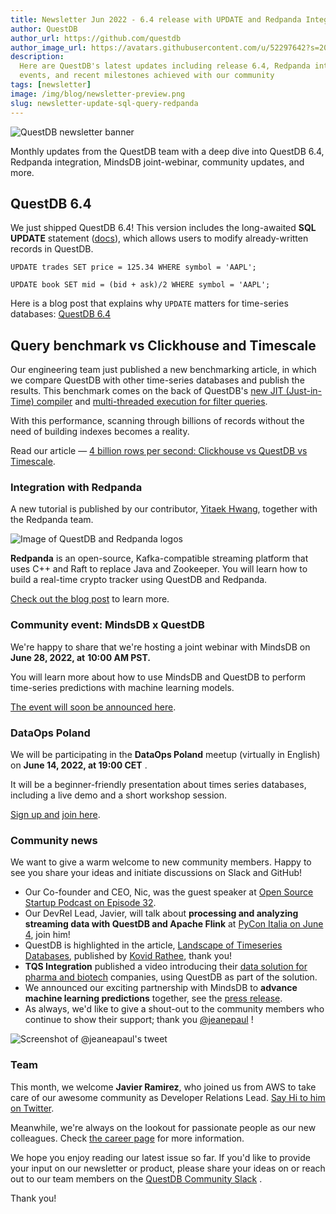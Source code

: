 ```yaml
---
title: Newsletter Jun 2022 - 6.4 release with UPDATE and Redpanda Integration
author: QuestDB
author_url: https://github.com/questdb
author_image_url: https://avatars.githubusercontent.com/u/52297642?s=200&v=4
description:
  Here are QuestDB's latest updates including release 6.4, Redpanda integration,
  events, and recent milestones achieved with our community
tags: [newsletter]
image: /img/blog/newsletter-preview.png
slug: newsletter-update-sql-query-redpanda
---
```


![QuestDB newsletter banner](/img/blog/newsletter.png)

Monthly updates from the QuestDB team with a deep dive into QuestDB 6.4,
Redpanda integration, MindsDB joint-webinar, community updates, and more.

## QuestDB 6.4

We just shipped QuestDB 6.4! This version includes the long-awaited **SQL
UPDATE** statement ([docs](/docs/reference/sql/update/)), which allows users to
modify already-written records in QuestDB.

```questdb-sql title="Update with constant"
UPDATE trades SET price = 125.34 WHERE symbol = 'AAPL';
```

```questdb-sql title="Update with function"
UPDATE book SET mid = (bid + ask)/2 WHERE symbol = 'AAPL';
```

Here is a blog post that explains why `UPDATE` matters for time-series
databases: [QuestDB 6.4](/blog/2022/05/31/questdb-release-6-4/)

## Query benchmark vs Clickhouse and Timescale

Our engineering team just published a new benchmarking article, in which we
compare QuestDB with other time-series databases and publish the results. This
benchmark comes on the back of QuestDB's
[new JIT (Just-in-Time) compiler](/blog/2022/01/12/jit-sql-compiler/) and
[multi-threaded execution for filter queries](/blog/2022/05/09/questdb-release-6-3/).

With this performance, scanning through billions of records without the need of
building indexes becomes a reality.

Read our article —
[4 billion rows per second: Clickhouse vs QuestDB vs Timescale](/blog/2022/05/26/query-benchmark-questdb-versus-clickhouse-timescale/).

### Integration with Redpanda

A new tutorial is published by our contributor,
[Yitaek Hwang](https://yitaek.medium.com/), together with the Redpanda team.

![Image of QuestDB and Redpanda logos](/img/blog/2022-05-02/questdb-and-redpanda.png)

**Redpanda** is an open-source, Kafka-compatible streaming platform that uses
C++ and Raft to replace Java and Zookeeper. You will learn how to build a
real-time crypto tracker using QuestDB and Redpanda.

[Check out the blog post](https://redpanda.com/blog/real-time-crypto-tracker-questdb-redpanda/)
to learn more.

### Community event: MindsDB x QuestDB

We're happy to share that we're hosting a joint webinar with MindsDB on **June
28, 2022, at** **10:00 AM PST.**

You will learn more about how to use MindsDB and QuestDB to perform time-series
predictions with machine learning models.

[The event will soon be announced here](https://mindsdb.com/webinars/).

### DataOps Poland

We will be participating in the **DataOps Poland** meetup (virtually in English)
on **June 14, 2022, at 19:00 CET** .

It will be a beginner-friendly presentation about times series databases,
including a live demo and a short workshop session.

[Sign up and](https://www.meetup.com/dataops-poland/events/286113262/)
[join here](https://www.meetup.com/dataops-poland/events/286113262/).

### Community news

We want to give a warm welcome to new community members. Happy to see you share
your ideas and initiate discussions on Slack and GitHub!

- Our Co-founder and CEO, Nic, was the guest speaker at
  [Open Source Startup Podcast on Episode 32](https://anchor.fm/ossstartuppodcast/episodes/E32-The-Fastest-Open-Source-Time-Series-Database-QuestDB-e1i30qk).
- Our DevRel Lead, Javier, will talk about **processing and analyzing streaming
  data with QuestDB and Apache Flink** at
  [PyCon Italia on June 4](https://pycon.it/en/talk/processing-and-analysing-streaming-data-with-python-and-apache-flink?day=2022-06-04),
  join him!
- QuestDB is highlighted in the article,
  [Landscape of Timeseries Databases](https://towardsdatascience.com/the-landscape-of-timeseries-databases-95cd7f7ee64d),
  published by [Kovid Rathee](https://kovidrathee.medium.com/), thank you!
- **TQS Integration** published a video introducing their
  [data solution for pharma and biotech](https://www.linkedin.com/posts/tqsintegration_streaming-data-using-mqtt-unified-namespace-activity-6929747217482227712-Kbl5?utm_source=linkedin_share&utm_medium=member_desktop_web)
  companies, using QuestDB as part of the solution.
- We announced our exciting partnership with MindsDB to **advance machine
  learning predictions** together, see the
  [press release](https://mindsdb.com/newsroom/questdb-and-mindsdb-partner-to-advance-machine-learning-predictions/).
- As always, we'd like to give a shout-out to the community members who continue
  to show their support; thank you [@jeanepaul](https://twitter.com/jeanepaul) !

![Screenshot of @jeaneapaul's tweet](/img/blog/2022-05-02/tweet.png)

### Team

This month, we welcome **Javier Ramirez**, who joined us from AWS to take care
of our awesome community as Developer Relations Lead.
[Say Hi to him on Twitter](https://twitter.com/supercoco9).

Meanwhile, we're always on the lookout for passionate people as our new
colleagues. Check [the career page](https://questdb.io/careers) for more
information.

We hope you enjoy reading our latest issue so far. If you'd like to provide your
input on our newsletter or product, please share your ideas on or reach out to
our team members on the [QuestDB Community Slack]({@slackUrl@}) .

Thank you!
